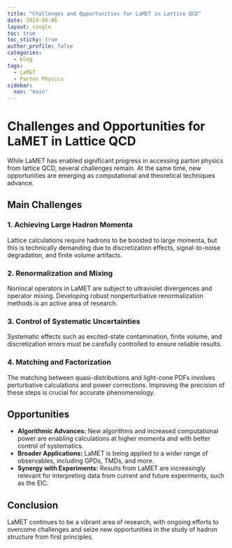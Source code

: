 ```yaml
---
title: "Challenges and Opportunities for LaMET in Lattice QCD"
date: 2024-06-06
layout: single
toc: true
toc_sticky: true
author_profile: false
categories:
  - blog
tags:
  - LaMET
  - Parton Physics
sidebar:
  nav: "main"
---
```


# Challenges and Opportunities for LaMET in Lattice QCD

While LaMET has enabled significant progress in accessing parton physics from lattice QCD, several challenges remain. At the same time, new opportunities are emerging as computational and theoretical techniques advance.

## Main Challenges

### 1. Achieving Large Hadron Momenta

Lattice calculations require hadrons to be boosted to large momenta, but this is technically demanding due to discretization effects, signal-to-noise degradation, and finite volume artifacts.

### 2. Renormalization and Mixing

Nonlocal operators in LaMET are subject to ultraviolet divergences and operator mixing. Developing robust nonperturbative renormalization methods is an active area of research.

### 3. Control of Systematic Uncertainties

Systematic effects such as excited-state contamination, finite volume, and discretization errors must be carefully controlled to ensure reliable results.

### 4. Matching and Factorization

The matching between quasi-distributions and light-cone PDFs involves perturbative calculations and power corrections. Improving the precision of these steps is crucial for accurate phenomenology.

## Opportunities

- **Algorithmic Advances:** New algorithms and increased computational power are enabling calculations at higher momenta and with better control of systematics.
- **Broader Applications:** LaMET is being applied to a wider range of observables, including GPDs, TMDs, and more.
- **Synergy with Experiments:** Results from LaMET are increasingly relevant for interpreting data from current and future experiments, such as the EIC.

## Conclusion

LaMET continues to be a vibrant area of research, with ongoing efforts to overcome challenges and seize new opportunities in the study of hadron structure from first principles. 
